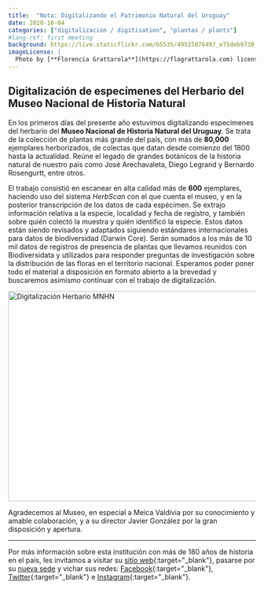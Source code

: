 ```yaml
---
title:  "Nota: Digitalizando el Patrimonio Natural del Uruguay"
date: 2020-10-04
categories: ["digitalización / digitisation", "plantas / plants"]
#lang-ref: first meeting
background: https://live.staticflickr.com/65535/49515876497_e71deb9738_o.jpg
imageLicense: |
  Photo by [**Florencia Grattarola**](https://flograttarola.com) licensed under [CC BY-SA](https://creativecommons.org/licenses/by-sa/2.0/) via [Flickr](https://www.flickr.com/photos/biodiversidata/49515876497/in/album-72157713050634927/)
---
```


## Digitalización de especímenes del Herbario del Museo Nacional de Historia Natural

En los primeros días del presente año estuvimos digitalizando especímenes del herbario del **Museo Nacional de Historia Natural del Uruguay**. Se trata de la colección de plantas más grande del país, con más de **80,000** ejemplares herborizados, de colectas que datan desde comienzo del 1800 hasta la actualidad. Reúne el legado de grandes botánicos de la historia natural de nuestro país como José Arechavaleta, Diego Legrand y Bernardo Rosengurtt, entre otros.  

El trabajo consistió en escanear en alta calidad más de **600** ejemplares, haciendo uso del sistema *HerbScan* con el que cuenta el museo, y en la posterior transcripción de los datos de cada espécimen. Se extrajo información relativa a la especie, localidad y fecha de registro, y también sobre quién colectó la muestra y quién identificó la especie. Estos datos están siendo revisados y adaptados siguiendo estándares internacionales para datos de biodiversidad (Darwin Core). Serán sumados a los más de 10 mil datos de registros de presencia de plantas que llevamos reunidos con Biodiversidata y utilizados para responder preguntas de investigación sobre la distribución de las floras en el territorio nacional. Esperamos poder poner todo el material a disposición en formato abierto a la brevedad y buscaremos asimismo continuar con el trabajo de digitalización.  


<a data-flickr-embed="true" data-header="true" data-footer="true" href="https://www.flickr.com/gp/biodiversidata/18cM43" title="Digitalización Herbario MNHN"><img src="https://live.staticflickr.com/65535/49515875877_9e9ae559a3_z.jpg" width="640" height="427" alt="Digitalización Herbario MNHN"></a><script async src="//embedr.flickr.com/assets/client-code.js" charset="utf-8"></script>
<br>

Agradecemos al Museo, en especial a Meica Valdivia por su conocimiento y amable colaboración, y a su director Javier González por la gran disposición y apertura.   

***

Por más información sobre esta institución con más de 180 años de historia en el país, les invitamos a visitar su [sitio web](https://www.mnhn.gub.uy){:target="_blank"}, pasarse por su [nueva sede](https://goo.gl/maps/FVeKbxjsuHnsq1Q76) y vichar sus redes: [Facebook](https://www.facebook.com/MNHNUruguay){:target="_blank"}, [Twitter](https://twitter.com/mnhn_uy){:target="_blank"} e [Instagram](https://www.instagram.com/mnhn_uy/){:target="_blank"}.
